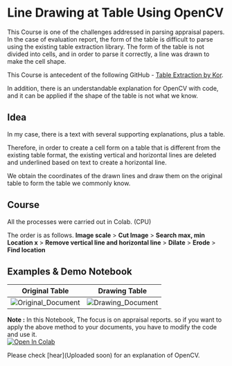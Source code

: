 #  Line Drawing at Table Using OpenCV

This Course is one of the challenges addressed in parsing appraisal papers. In the case of evaluation report, the form of the table is difficult to parse using the existing table extraction library. The form of the table is not divided into cells, and in order to parse it correctly, a line was drawn to make the cell shape.

This Course is antecedent of the following GitHub - [Table Extraction by Kor](https://github.com/jjonhwa/Table_Extraction_Kor-benchmark). 

In addition, there is an understandable explanation for OpenCV with code, and it can be applied if the shape of the table is not what we know.

## Idea
In my case, there is a text with several supporting explanations, plus a table. 

Therefore, in order to create a cell form on a table that is different from the existing table format, the existing vertical and horizontal lines are deleted and underlined based on text to create a horizontal line.  

We obtain the coordinates of the drawn lines and draw them on the original table to form the table we commonly know.

## Course
All the processes were carried out in Colab. (CPU)  

The order is as follows.
**Image scale** > **Cut Image** > **Search max, min Location x** > **Remove vertical line and horizontal line** > **Dilate** > **Erode** >  **Find location**

## Examples & Demo Notebook

| Original Table | Drawing Table |
|-----|-----|
|![Original_Document](https://user-images.githubusercontent.com/53552847/120768675-60b17000-c557-11eb-8fb9-da536b45f63c.png)|![Drawing_Document](https://user-images.githubusercontent.com/53552847/120768683-61e29d00-c557-11eb-81df-60cb5c20cc0f.png)|

**Note :** In this Notebook, The focus is on appraisal reports. so if you want to apply the above method to your documents, you have to modify the code and use it.  
[![Open In Colab](https://colab.research.google.com/assets/colab-badge.svg)](https://colab.research.google.com/drive/1SHQQ3WWO90cKSwJAAbvld641S-ouRg1b#scrollTo=2qc2CPkXKh4t)

Please check [hear](Uploaded soon) for an explanation of OpenCV.

